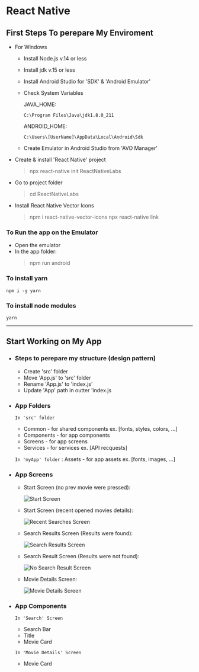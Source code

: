 # React Native

## First Steps To perepare My Enviroment

- For Windows

  - Install Node.js v.14 or less
  - Install jdk v.15 or less
  - Install Android Studio for 'SDK' & 'Android Emulator'
  - Check System Variables

    JAVA_HOME:

    `C:\Program Files\Java\jdk1.8.0_211`

    ANDROID_HOME:

    `C:\Users\[UserName]\AppData\Local\Android\Sdk`

  - Create Emulator in Android Studio from 'AVD Manager'

- Create & install 'React Native' project
  > npx react-native init ReactNativeLabs
- Go to project folder
  > cd ReactNativeLabs
- Install React Native Vector Icons
  > npm i react-native-vector-icons
  > npx react-native link

### To Run the app on the Emulator

- Open the emulator
- In the app folder:
  > npm run android

### To install yarn

    npm i -g yarn

### To install node modules

    yarn

---

## Start Working on My App

- ### Steps to perepare my structure (design pattern)

  - Create 'src' folder
  - Move 'App.js' to 'src' folder
  - Rename 'App.js' to 'index.js'
  - Update 'App' path in outter 'index.js

- ### App Folders

  `In 'src' folder`

  - Common - for shared components ex. [fonts, styles, colors, ...]
  - Components - for app components
  - Screens - for app screens
  - Services - for services ex. [API recquests]

  `In 'myApp' folder` : Assets - for app assets ex. [fonts, images, ...]

- ### App Screens

  - Start Screen (no prev movie were pressed):

    ![Start Screen](assets/images/app_screens/IOS-2.png)

  - Start Screen (recent opened movies details):

    ![Recent Searches Screen](assets/images/app_screens/IOS-4.png)

  - Search Results Screen (Results were found):

    ![Search Results Screen](assets/images/app_screens/IOS-3.png)

  - Search Result Screen (Results were not found):

    ![No Search Result Screen](assets/images/app_screens/IOS-5.png)

  - Movie Details Screen:

    ![Movie Details Screen](assets/images/app_screens/IOS-6.png)

- ### App Components

  `In 'Search' Screen`

  - Search Bar
  - Title
  - Movie Card

  `In 'Movie Details' Screen`

  - Movie Card
